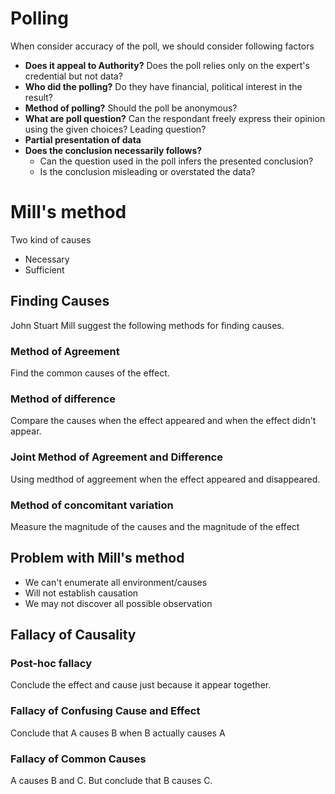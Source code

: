 # Polling

When consider accuracy of the poll, we should consider following factors

- **Does it appeal to Authority?** Does the poll relies only on the expert's credential but not data?
- **Who did the polling?** Do they have financial, political interest in the result?
- **Method of polling?** Should the poll be anonymous?
- **What are poll question?** Can the respondant freely express their opinion using the given choices? Leading question?
- **Partial presentation of data** 
- **Does the conclusion necessarily follows?** 
	- Can the question used in the poll infers the presented conclusion?
	- Is the conclusion misleading or overstated the data?

# Mill's method

Two kind of causes

- Necessary
- Sufficient

## Finding Causes

John Stuart Mill suggest the following methods for finding causes.

### Method of Agreement

Find the common causes of the effect.

### Method of difference

Compare the causes when the effect appeared and when the effect didn't appear.

### Joint Method of Agreement and Difference

Using medthod of aggreement when the effect appeared and disappeared.

### Method of concomitant variation

Measure the magnitude of the causes and the magnitude of the effect

## Problem with Mill's method

- We can't enumerate all environment/causes
- Will not establish causation
- We may not discover all possible observation

## Fallacy of Causality

### Post-hoc fallacy

Conclude the effect and cause just because it appear together.

### Fallacy of Confusing Cause and Effect

Conclude that A causes B when B actually causes A

### Fallacy of Common Causes

A causes B and C. But conclude that B causes C.
